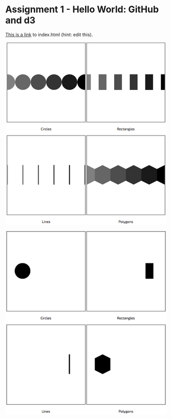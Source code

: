 # Assignment 1 - Hello World: GitHub and d3



[This is a link](https://zhangjingjun.github.io/01-ghd3/index.html) to index.html (hint: edit this).

![S1](ScreenShot1.png)

![S1](ScreenShot2.png)